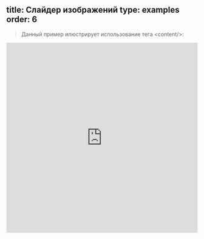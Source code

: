 title: Слайдер изображений
type: examples
order: 6
---
> Данный пример илюстрирует использование тега &lt;content/&gt;:

<iframe width="100%" height="500" src="http://jsfiddle.net/yyx990803/qnbmymfm/embedded/result,html,js,css" allowfullscreen="allowfullscreen" frameborder="0"></iframe>